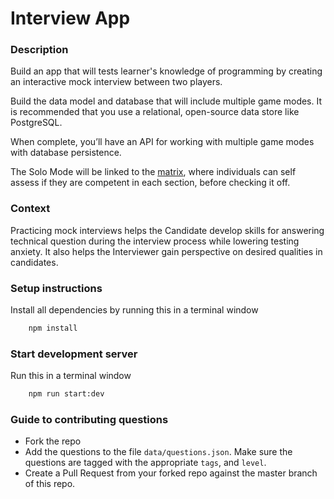# Interview App

### Description
Build an app that will tests learner's knowledge of programming by creating an interactive mock interview between two players.

Build the data model and database that will include multiple game modes. It is recommended that you use a relational, open-source data store like PostgreSQL.

When complete, you’ll have an API for working with multiple game modes with database persistence.

The Solo Mode will be linked to the	[matrix](http://matrix.apps.learnersguild.org/), where individuals can self assess if they are competent in each section, before checking it off.

### Context
Practicing mock interviews helps the Candidate develop skills for answering technical question during the interview process while lowering testing anxiety. It also helps the Interviewer gain perspective on desired qualities in candidates.

### Setup instructions
 Install all dependencies by running this in a terminal window
```bash
    npm install
```

### Start development server
Run this in a terminal window
```bash
    npm run start:dev
```

### Guide to contributing questions
- Fork the repo
- Add the questions to the file `data/questions.json`. Make sure the questions are tagged with the appropriate `tags`, and `level`.
- Create a Pull Request from your forked repo against the master branch of this repo.
